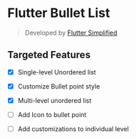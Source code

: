 # Flutter Bullet List
> Developed by [Flutter Simplified](https://www.instagram.com/flutter.simplified/)

## Targeted Features
- [x] Single-level Unordered list
- [x] Customize Bullet point style
- [x] Multi-level unordered list
- [ ] Add Icon to bullet point
- [ ] Add customizations to individual level 
 